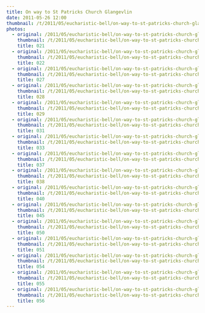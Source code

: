 ```yaml
---
title: On way to St Patricks Church Glangevlin
date: 2011-05-26 12:00
thumbnail: /t/2011/05/eucharistic-bell/on-way-to-st-patricks-church-glangevlin/021.jpg
photos:
  - original: /2011/05/eucharistic-bell/on-way-to-st-patricks-church-glangevlin/021.jpg
    thumbnail: /t/2011/05/eucharistic-bell/on-way-to-st-patricks-church-glangevlin/021.jpg
    title: 021
  - original: /2011/05/eucharistic-bell/on-way-to-st-patricks-church-glangevlin/022.jpg
    thumbnail: /t/2011/05/eucharistic-bell/on-way-to-st-patricks-church-glangevlin/022.jpg
    title: 022
  - original: /2011/05/eucharistic-bell/on-way-to-st-patricks-church-glangevlin/027.jpg
    thumbnail: /t/2011/05/eucharistic-bell/on-way-to-st-patricks-church-glangevlin/027.jpg
    title: 027
  - original: /2011/05/eucharistic-bell/on-way-to-st-patricks-church-glangevlin/028.jpg
    thumbnail: /t/2011/05/eucharistic-bell/on-way-to-st-patricks-church-glangevlin/028.jpg
    title: 028
  - original: /2011/05/eucharistic-bell/on-way-to-st-patricks-church-glangevlin/029.jpg
    thumbnail: /t/2011/05/eucharistic-bell/on-way-to-st-patricks-church-glangevlin/029.jpg
    title: 029
  - original: /2011/05/eucharistic-bell/on-way-to-st-patricks-church-glangevlin/031.jpg
    thumbnail: /t/2011/05/eucharistic-bell/on-way-to-st-patricks-church-glangevlin/031.jpg
    title: 031
  - original: /2011/05/eucharistic-bell/on-way-to-st-patricks-church-glangevlin/033.jpg
    thumbnail: /t/2011/05/eucharistic-bell/on-way-to-st-patricks-church-glangevlin/033.jpg
    title: 033
  - original: /2011/05/eucharistic-bell/on-way-to-st-patricks-church-glangevlin/037.jpg
    thumbnail: /t/2011/05/eucharistic-bell/on-way-to-st-patricks-church-glangevlin/037.jpg
    title: 037
  - original: /2011/05/eucharistic-bell/on-way-to-st-patricks-church-glangevlin/038.jpg
    thumbnail: /t/2011/05/eucharistic-bell/on-way-to-st-patricks-church-glangevlin/038.jpg
    title: 038
  - original: /2011/05/eucharistic-bell/on-way-to-st-patricks-church-glangevlin/040.jpg
    thumbnail: /t/2011/05/eucharistic-bell/on-way-to-st-patricks-church-glangevlin/040.jpg
    title: 040
  - original: /2011/05/eucharistic-bell/on-way-to-st-patricks-church-glangevlin/045.jpg
    thumbnail: /t/2011/05/eucharistic-bell/on-way-to-st-patricks-church-glangevlin/045.jpg
    title: 045
  - original: /2011/05/eucharistic-bell/on-way-to-st-patricks-church-glangevlin/050.jpg
    thumbnail: /t/2011/05/eucharistic-bell/on-way-to-st-patricks-church-glangevlin/050.jpg
    title: 050
  - original: /2011/05/eucharistic-bell/on-way-to-st-patricks-church-glangevlin/051.jpg
    thumbnail: /t/2011/05/eucharistic-bell/on-way-to-st-patricks-church-glangevlin/051.jpg
    title: 051
  - original: /2011/05/eucharistic-bell/on-way-to-st-patricks-church-glangevlin/054.jpg
    thumbnail: /t/2011/05/eucharistic-bell/on-way-to-st-patricks-church-glangevlin/054.jpg
    title: 054
  - original: /2011/05/eucharistic-bell/on-way-to-st-patricks-church-glangevlin/055.jpg
    thumbnail: /t/2011/05/eucharistic-bell/on-way-to-st-patricks-church-glangevlin/055.jpg
    title: 055
  - original: /2011/05/eucharistic-bell/on-way-to-st-patricks-church-glangevlin/056.jpg
    thumbnail: /t/2011/05/eucharistic-bell/on-way-to-st-patricks-church-glangevlin/056.jpg
    title: 056
---
```

